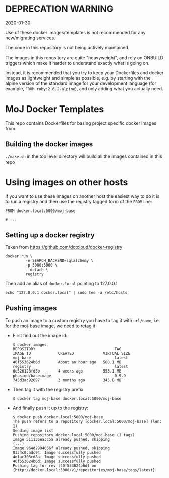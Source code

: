 # DEPRECATION WARNING

2020-01-30

Use of these docker images/templates is not recommended for any new/migrating
services.

The code in this repository is not being actively maintained.

The images in this repository are quite "heavyweight", and rely on ONBUILD
triggers which make it harder to understand exactly what is going on.

Instead, it is recommended that you try to keep your Dockerfiles and docker
images as lightweight and simple as possible, e.g. by starting with the alpine
version of the standard image for your development language (for example, `FROM
ruby:2.6.2-alpine`), and only adding what you actually need.

# MoJ Docker Templates

This repo contains Dockerfiles for basing project specific docker images from.

## Building the docker images

`./make.sh` in the top level directory will build all the images contained in
this repo


# Using images on other hosts

If you want to use these images on another host the easiest way to do it is to
run a registry and then use the registry tagged form of the `FROM` line:


```
FROM docker.local:5000/moj-base

# ...
```

## Setting up a docker registry

Taken from https://github.com/dotcloud/docker-registry

```
docker run \
         -e SEARCH_BACKEND=sqlalchemy \
         -p 5000:5000 \
         --detach \
         registry
```

Then add an alias of `docker.local` pointing to 127.0.0.1

```
echo "127.0.0.1 docker.local" | sudo tee -a /etc/hosts
```

## Pushing images

To push an image to a custom registry you have to tag it with `url/name`, i.e. for the moj-base image, we need to retag it

* First find out the image id:

    ```
    $ docker images
    REPOSITORY                                   TAG                 IMAGE ID            CREATED             VIRTUAL SIZE
    moj-base                                     latest              40f553624b6d        About an hour ago   508.1 MB
    registry                                     latest              6e526128fd5b        4 weeks ago         553.1 MB
    phusion/baseimage                            0.9.9               745d3ac92697        3 months ago        345.8 MB
    ```

* Then tag it with the registry prefix:

    ```
    $ docker tag moj-base docker.local:5000/moj-base
    ```

* And finally push it up to the registry:


    ```
    $ docker push docker.local:5000/moj-base
    The push refers to a repository [docker.local:5000/moj-base] (len: 1)
    Sending image list
    Pushing repository docker.local:5000/moj-base (1 tags)
    Image 511136ea3c5a already pushed, skipping
    (...)
    Image 964d2994056f already pushed, skipping
    0334c0cadc94: Image successfully pushed
    4dfac303cd8a: Image successfully pushed
    40f553624b6d: Image successfully pushed
    Pushing tag for rev [40f553624b6d] on {http://docker.local:5000/v1/repositories/moj-base/tags/latest}
    ```
